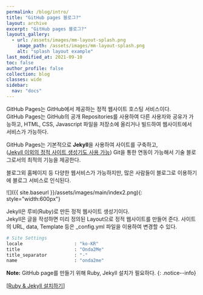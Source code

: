 ```yaml
---
permalink: /blog/intro/
title: "GitHub pages 블로그?"
layout: archive
excerpt: "GitHub pages 블로그?"
layouts_gallery:
  - url: /assets/images/mm-layout-splash.png
    image_path: /assets/images/mm-layout-splash.png
    alt: "splash layout example"
last_modified_at: 2021-09-10 
toc: false
author_profile: false
collection: blog
classes: wide
sidebar:
  nav: "docs"
---
```


GitHub Pages는 GitHub에서 제공하는 정적 웹사이트 호스팅 서비스이다.  
GitHub Pages는 GitHub의 공개 Repositories를 사용하여 다른 사용자와 공유가 가능하고,
HTML, CSS, Javascript 파일을 저장소에 올리거나 빌드하여 웹사이트에서 서비스가 가능하다.

GitHub Pages는 기본적으로 **Jekyll**을 사용하여 사이트를 구축하고,  
([Jekyll 이외의 정적 사이트 생성기도 사용 가능](https://docs.github.com/en/pages/getting-started-with-github-pages/about-github-pages))
Git을 통한 연동이 가능해서 기술 블로그로서의 최적의 기능을 제공한다.

블로그외 홈페이지 등 다양한 웹서비스가 가능하지만, 많은 사람들이 블로그로 이용하기에 블로그 서비스로 인식된다.

![]({{ site.baseurl }}/assets/images/main/index2.png){: style="width:600px"}

Jekyll은 루비(Ruby)로 만든 정적 웹사이트 생성기이다.  
Jekyll은 글을 작성하면 미리 정의된 Layout으로 정적 웹사이트를 만들어 준다. 사이트의 URL, data, Template 등은 _config.yml 파일을 이용하여 변경할 수 있다.


```bash
# Site Settings
locale                   : "ko-KR"
title                    : "Onda2Me"
title_separator          : "-"
name                     : "onda2me"
```


**Note:** GitHub page를 만들기 위해 Ruby, Jekyll 설치가 필요하다.
{: .notice--info}

[[Ruby & Jekyll 설치하기](/blog/setting/)]